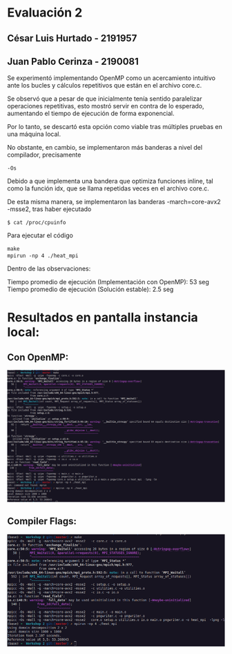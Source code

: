 # Evaluación 2

## César Luis Hurtado - 2191957
## Juan Pablo Cerinza - 2190081

Se experimentó implementando OpenMP como un acercamiento intuitivo ante los bucles y cálculos repetitivos
que están en el archivo core.c.

Se observó que a pesar de que inicialmente tenía sentido paralelizar operaciones repetitivas, esto 
mostró servir en contra de lo esperado, aumentando el tiempo de ejecución de forma exponencial.

Por lo tanto, se descartó esta opción como viable tras múltiples pruebas en una máquina local.

No obstante, en cambio, se implementaron más banderas a nivel del compilador, precisamente 

    -Os

Debido a que implementa una bandera que optimiza funciones inline, tal como la función idx,
que se llama repetidas veces en el archivo core.c.

De esta misma manera, se implementaron las banderas -march=core-avx2 -msse2, tras haber
ejecutado 
  
    $ cat /proc/cpuinfo 


Para ejecutar el código

    make
    mpirun -np 4 ./heat_mpi

Dentro de las observaciones:

  Tiempo promedio de ejecución (Implementación con OpenMP): 53 seg
  Tiempo promedio de ejecución (Solución estable):          2.5 seg

# Resultados en pantalla instancia local:                                                            
  
## Con OpenMP:
<img src = img/1.png>

## Compiler Flags:
<img src = img/2.png>
  



